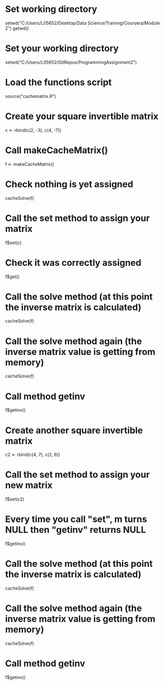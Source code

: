 # Set working directory
setwd("C:/Users/L05652/Desktop/Data Science/Training/Coursera/Module 2")
getwd()

# Set your working directory
setwd("C:/Users/L05652/GitRepos/ProgrammingAssignment2")

# Load the functions script
source("cachematrix.R")

# Create your square invertible matrix
c <- rbind(c(2, -3), c(4, -7))

# Call makeCacheMatrix()
f <- makeCacheMatrix()

# Check nothing is yet assigned
cacheSolve(f)

# Call the set method to assign your matrix
f$set(c)

# Check it was correctly assigned
f$get()

# Call the solve method (at this point the inverse matrix is calculated)
cacheSolve(f)

# Call the solve method again (the inverse matrix value is getting from memory)
cacheSolve(f)

# Call method getinv
f$getinv()

# Create another square invertible matrix
c2 <- rbind(c(4, 7), c(2, 6))

# Call the set method to assign your new matrix
f$set(c2)

# Every time you call "set", m turns NULL then "getinv" returns NULL
f$getinv()

# Call the solve method (at this point the inverse matrix is calculated)
cacheSolve(f)

# Call the solve method again (the inverse matrix value is getting from memory)
cacheSolve(f)

# Call method getinv
f$getinv()
